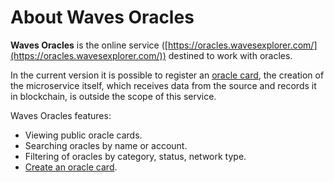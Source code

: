 # About Waves Oracles

**Waves Oracles** is the online service ([https://oracles.wavesexplorer.com/](https://oracles.wavesexplorer.com/)) destined to work with oracles.

In the current version it is possible to register an [oracle card](/waves-oracles/oracle-card.md), the creation of the microservice itself, which receives data from the source and records it in blockchain, is outside the scope of this service.

Waves Oracles features:

- Viewing public oracle cards.
- Searching oracles by name or account.
- Filtering of oracles by category, status, network type.
- [Create an oracle card](/waves-oracles/create-an-oracle-card-with-waves-oracle.md).

